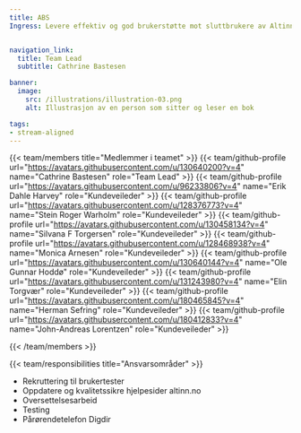 ```yaml
---
title: ABS
Ingress: Levere effektiv og god brukerstøtte mot sluttbrukere av Altinn. Kategorisere og eskalere eventuelle hendelser. 


navigation_link:
  title: Team Lead
  subtitle: Cathrine Bastesen

banner:
  image:
    src: /illustrations/illustration-03.png
    alt: Illustrasjon av en person som sitter og leser en bok

tags:
- stream-aligned
---
```


{{< team/members title="Medlemmer i teamet" >}}
{{< team/github-profile url="https://avatars.githubusercontent.com/u/130640200?v=4" name="Cathrine Bastesen" role="Team Lead" >}}
{{< team/github-profile url="https://avatars.githubusercontent.com/u/96233806?v=4" name="Erik Dahle Harvey" role="Kundeveileder" >}}
{{< team/github-profile url="https://avatars.githubusercontent.com/u/128376773?v=4" name="Stein Roger Warholm" role="Kundeveileder" >}}
{{< team/github-profile url="https://avatars.githubusercontent.com/u/130458134?v=4" name="Silvana F Torgersen" role="Kundeveileder" >}}
{{< team/github-profile url="https://avatars.githubusercontent.com/u/128468938?v=4" name="Monica Arnesen" role="Kundeveileder" >}}
{{< team/github-profile url="https://avatars.githubusercontent.com/u/130640144?v=4" name="Ole Gunnar Hoddø" role="Kundeveileder" >}}
{{< team/github-profile url="https://avatars.githubusercontent.com/u/131243980?v=4" name="Elin Torgvær" role="Kundeveileder" >}}
{{< team/github-profile url="https://avatars.githubusercontent.com/u/180465845?v=4" name="Herman Sefring" role="Kundeveileder" >}}
{{< team/github-profile url="https://avatars.githubusercontent.com/u/180412833?v=4" name="John-Andreas Lorentzen" role="Kundeveileder" >}}


{{< /team/members >}}

{{< team/responsibilities title="Ansvarsområder" >}}

- Rekruttering til brukertester
- Oppdatere og kvalitetssikre hjelpesider altinn.no
- Oversettelsesarbeid
- Testing
- Pårørendetelefon Digdir

